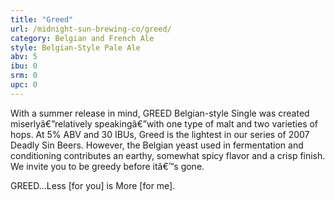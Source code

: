```yaml
---
title: "Greed"
url: /midnight-sun-brewing-co/greed/
category: Belgian and French Ale
style: Belgian-Style Pale Ale
abv: 5
ibu: 0
srm: 0
upc: 0
---
```

With a summer release in mind, GREED Belgian-style Single was created miserlyâ€”relatively speakingâ€”with one type of malt and two varieties of hops. At 5% ABV and 30 IBUs, Greed is the lightest in our series of 2007 Deadly Sin Beers. However, the Belgian yeast used in fermentation and conditioning contributes an earthy, somewhat spicy flavor and a crisp finish. We invite you to be greedy before itâ€™s gone. 

GREED...Less [for you] is More [for me].
